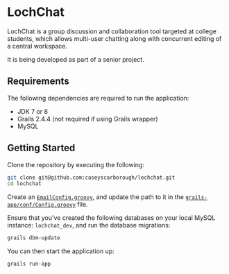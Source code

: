# LochChat

LochChat is a group discussion and collaboration tool targeted at college students, which allows multi-user chatting along with concurrent editing of a central workspace.

It is being developed as part of a senior project.

## Requirements

The following dependencies are required to run the application:

* JDK 7 or 8
* Grails 2.4.4 (not required if using Grails wrapper)
* MySQL

## Getting Started

Clone the repository by executing the following:

```bash
git clone git@github.com:caseyscarborough/lochchat.git
cd lochchat
```

Create an [`EmailConfig.groovy`](https://github.com/caseyscarborough/lochchat/blob/ce6c36dc22287d62a3c95168e39b750e84c959a3/grails-app/conf/EmailConfig.example.groovy), and update the path to it in the [`grails-app/conf/Config.groovy`](https://github.com/caseyscarborough/lochchat/blob/ce6c36dc22287d62a3c95168e39b750e84c959a3/grails-app/conf/Config.groovy#L17) file.

Ensure that you've created the following databases on your local MySQL instance: `lochchat_dev`, and run the database migrations:

```bash
grails dbm-update
```

You can then start the application up:

```bash
grails run-app
```